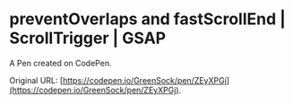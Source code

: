 # preventOverlaps and fastScrollEnd | ScrollTrigger | GSAP

A Pen created on CodePen.

Original URL: [https://codepen.io/GreenSock/pen/ZEyXPGj](https://codepen.io/GreenSock/pen/ZEyXPGj).

